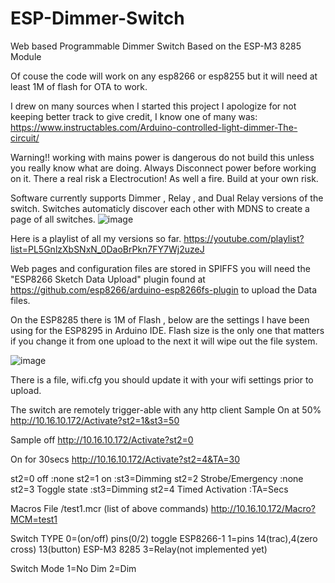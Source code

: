# ESP-Dimmer-Switch
Web based Programmable Dimmer Switch Based on the ESP-M3 8285 Module

Of couse the code will work on any esp8266 or esp8255 but it will need at least 1M of flash for OTA to work.

I drew on many sources when I started this project I apologize for not keeping better track to give credit, I know one of many was: https://www.instructables.com/Arduino-controlled-light-dimmer-The-circuit/

Warning!! working with mains power is dangerous do not build this unless you really know what are doing.  Always Disconnect power before working on it.  There a real risk a Electrocution! As well a fire. Build at your own risk. 

Software currently supports Dimmer , Relay , and Dual Relay versions of the switch. Switches automaticly discover each other with MDNS to create a page of all switches.
![image](https://user-images.githubusercontent.com/11134430/139081621-dfff785e-005d-4824-96eb-8abf697a2315.png)


Here is a playlist of all my versions so far.
https://youtube.com/playlist?list=PL5GnlzXbSNxN_0DaoBrPkn7FY7Wj2uzeJ

Web pages and configuration files are stored in SPIFFS  you will need the "ESP8266 Sketch Data Upload" plugin found at https://github.com/esp8266/arduino-esp8266fs-plugin to upload the Data files.

On the ESP8285 there is 1M of Flash , below are the settings I have been using for the ESP8295 in Arduino IDE. Flash size is the only one that matters if you change it from one upload to the next it will wipe out the file system.

![image](https://user-images.githubusercontent.com/11134430/139057101-ac52f8e7-b0ad-4301-b314-d7ab33135125.png)

There is a file, wifi.cfg you should update it with your wifi settings prior to upload. 

The switch are remotely trigger-able with any http client
Sample On at 50%
 http://10.16.10.172/Activate?st2=1&st3=50

Sample off
 http://10.16.10.172/Activate?st2=0

On for 30secs
 http://10.16.10.172/Activate?st2=4&TA=30


st2=0  off               :none
st2=1 on                 :st3=Dimming 
st2=2 Strobe/Emergency   :none
st2=3 Toggle state       :st3=Dimming 
st2=4 Timed Activation   :TA=Secs

Macros
File /test1.mcr (list of above commands)
 http://10.16.10.172/Macro?MCM=test1


Switch TYPE
0=(on/off) pins(0/2) toggle  ESP8266-1
1=pins 14(trac),4(zero cross) 13(button) ESP-M3 8285
3=Relay(not implemented yet)

Switch Mode
1=No Dim
2=Dim

